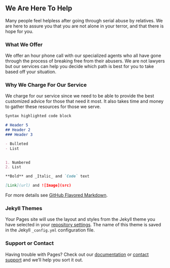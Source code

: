## We Are Here To Help 

Many people feel helpless after going through serial abuse by relatives. We are here to assure you that you are not alone in your terror, and that there is hope for you.

### What We Offer
We offer an hour phone call with our specialized agents who all have gone through the process of breaking free from their abusers. We are not lawyers but our services can help you decide which path is best for you to take based off your situation. 

### Why We Charge For Our Service
We charge for our service since we need to be able to provide the best customized advice for those that need it most.
It also takes time and money to gather these resources for those we serve.


```markdown
Syntax highlighted code block

# Header 5
## Header 2
### Header 3

- Bulleted
- List

       
1. Numbered
2. List

**Bold** and _Italic_ and `Code` text

[Link](url) and ![Image](src)
```

For more details see [GitHub Flavored Markdown](https://guides.github.com/features/mastering-markdown/).

### Jekyll Themes

Your Pages site will use the layout and styles from the Jekyll theme you have selected in your [repository settings](https://github.com/PAFTA/Practical-Advice-For-The-Abused./settings). The name of this theme is saved in the Jekyll `_config.yml` configuration file.

### Support or Contact

Having trouble with Pages? Check out our [documentation](https://help.github.com/categories/github-pages-basics/) or [contact support](https://github.com/contact) and we’ll help you sort it out.
